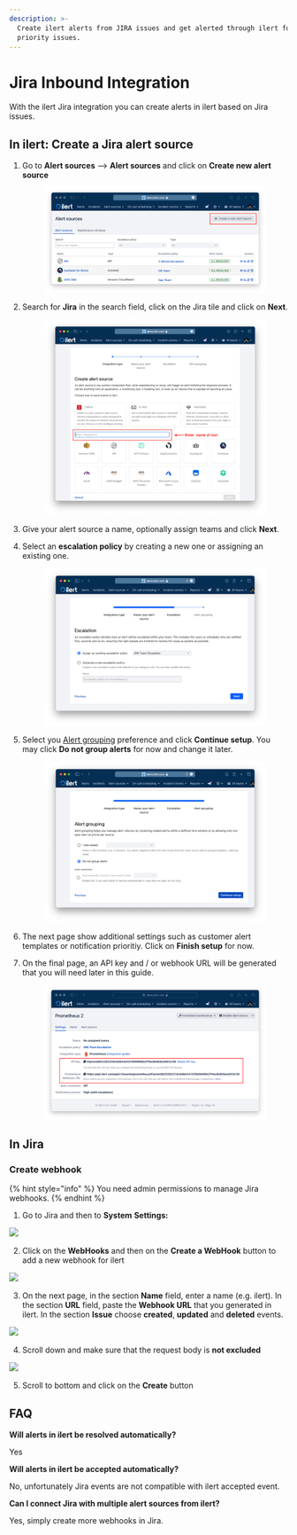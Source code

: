 ```yaml
---
description: >-
  Create ilert alerts from JIRA issues and get alerted through ilert for high
  priority issues.
---
```


# Jira Inbound Integration

With the ilert Jira integration you can create alerts in ilert based on Jira issues.

## In ilert: Create a Jira alert source <a href="#in-ilert" id="in-ilert"></a>

1.  Go to **Alert sources** --> **Alert sources** and click on **Create new alert source**

    <figure><img src="../../.gitbook/assets/Screenshot 2023-08-28 at 10.21.10.png" alt=""><figcaption></figcaption></figure>
2.  Search for **Jira** in the search field, click on the Jira tile and click on **Next**.&#x20;

    <figure><img src="../../.gitbook/assets/Screenshot 2023-08-28 at 10.24.23.png" alt=""><figcaption></figcaption></figure>
3. Give your alert source a name, optionally assign teams and click **Next**.
4.  Select an **escalation policy** by creating a new one or assigning an existing one.

    <figure><img src="../../.gitbook/assets/Screenshot 2023-08-28 at 11.37.47.png" alt=""><figcaption></figcaption></figure>
5.  Select you [Alert grouping](../../alerting/alert-sources.md#alert-grouping) preference and click **Continue setup**. You may click **Do not group alerts** for now and change it later.&#x20;

    <figure><img src="../../.gitbook/assets/Screenshot 2023-08-28 at 11.38.24.png" alt=""><figcaption></figcaption></figure>
6. The next page show additional settings such as customer alert templates or notification prioritiy. Click on **Finish setup** for now.
7.  On the final page, an API key and / or webhook URL will be generated that you will need later in this guide.

    <figure><img src="../../.gitbook/assets/Screenshot 2023-08-28 at 11.47.34 (1).png" alt=""><figcaption></figcaption></figure>

## In Jira <a href="#in-topdesk" id="in-topdesk"></a>

### Create webhook <a href="#create-action-sequences" id="create-action-sequences"></a>

{% hint style="info" %}
You need admin permissions to manage Jira webhooks.
{% endhint %}

1. Go to Jira and then to **System** **Settings:**

![](../../.gitbook/assets/Projects\_-\_Jira.png)

2. Click on the **WebHooks** and then on the **Create a WebHook** button to add a new webhook for ilert

![](../../.gitbook/assets/WebHooks\_-\_Jira.png)

3. On the next page, in the section **Name** field, enter a name (e.g. ilert). In the section **URL** field, paste the **Webhook URL** that you generated in ilert. In the section **Issue** choose **created**, **updated** and **deleted** events.

![](<../../.gitbook/assets/WebHooks\_-\_Jira (1).png>)

4. Scroll down and make sure that the request body is **not excluded**

![](../../.gitbook/assets/Screenshot\_23\_09\_21\_\_13\_18.png)

5. Scroll to bottom and click on the **Create** button

## FAQ <a href="#faq" id="faq"></a>

**Will alerts in ilert be resolved automatically?**

Yes

**Will alerts in ilert be accepted automatically?**

No, unfortunately Jira events are not compatible with ilert accepted event.

**Can I connect Jira with multiple alert sources from ilert?**

Yes, simply create more webhooks in Jira.
